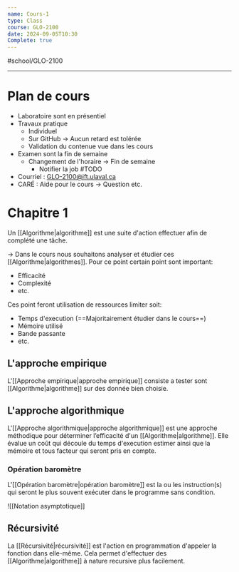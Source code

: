 ```yaml
---
name: Cours-1
type: Class
course: GLO-2100
date: 2024-09-05T10:30
Complete: true
---
```

#school/GLO-2100 
***

# Plan de cours

- Laboratoire sont en présentiel
- Travaux pratique
    - Individuel
    - Sur GitHub -> Aucun retard est tolérée
    - Validation du contenue vue dans les cours
- Examen sont la fin de semaine
    - Changement de l'horaire -> Fin de semaine 
        - Notifier la job #TODO
- Courriel : GLO-2100@ift.ulaval.ca
- CARÉ : Aide pour le cours -> Question etc.

# Chapitre 1

Un [[Algorithme|algorithme]] est une suite d'action effectuer afin de complété une tâche.

-> Dans le cours nous souhaitons analyser et étudier ces [[Algorithme|algorithmes]]. Pour ce point certain point sont important:
- Efficacité
- Complexité
- etc.

Ces point feront utilisation de ressources limiter soit:
- Temps d'execution (==Majoritairement étudier dans le cours==)
- Mémoire utilisé
- Bande passante
- etc.

## L'approche empirique
L'[[Approche empirique|approche empirique]] consiste a tester sont [[Algorithme|algorithme]] sur des donnée bien choisie.

## L'approche algorithmique
L'[[Approche algorithmique|approche algorithmique]] est une approche méthodique pour déterminer l’efficacité d'un [[Algorithme|algorithme]]. Elle évalue un coût qui découle du temps d'execution estimer ainsi que la mémoire et tous facteur qui seront pris en compte.

### Opération baromètre
L'[[Opération baromètre|opération baromètre]] est la ou les instruction(s) qui seront le plus souvent exécuter dans le programme sans condition.

![[Notation asymptotique]]

## Récursivité
La [[Récursivité|récursivité]] est l'action en programmation d'appeler la fonction dans elle-même. Cela permet d'effectuer des [[Algorithme|algorithme]] à nature recursive plus facilement.